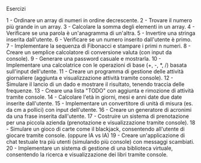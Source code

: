 Esercizi

1 - Ordinare un array di numeri in ordine decrescente.
2 - Trovare il numero più grande in un array.
3 - Calcolare la somma degli elementi in un array.
4 - Verificare se una parola è un'anagramma di un'altra.
5 - Invertire una stringa inserita dall'utente.
6 - Verificare se un numero inserito dall'utente è primo.
7 - Implementare la sequenza di Fibonacci e stampare i primi n numeri.
8 - Creare un semplice calcolatore di conversione valuta (con input da console).
9 - Generare una password casuale e mostrarla.
10 - Implementare una calcolatrice con le operazioni di base (+, -, *, /) basata sull'input dell'utente.
11 - Creare un programma di gestione delle attività giornaliere (aggiunta e visualizzazione attività tramite console).
12 - Simulare il lancio di un dado e mostrare il risultato, tenendo traccia delle frequenze.
13 - Creare una lista "TODO" con aggiunta e rimozione di attività tramite console.
14 - Calcolare l'età in giorni, mesi e anni date due date inserite dall'utente.
15 - Implementare un convertitore di unità di misura (es. da cm a pollici) con input dell'utente.
16 - Creare un generatore di acronimi da una frase inserita dall'utente.
17 - Costruire un sistema di prenotazione per una piccola azienda (prenotazione e visualizzazione tramite console).
18 - Simulare un gioco di carte come il blackjack, consentendo all'utente di giocare tramite console. (oppure IA vs IA)
19 - Creare un'applicazione di chat testuale tra più utenti (simulando più console) con messaggi scambiati.
20 - Implementare un sistema di gestione di una biblioteca virtuale, consentendo la ricerca e visualizzazione dei libri tramite console.